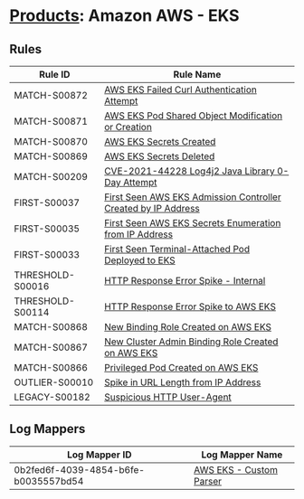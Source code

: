 # [Products](README.md): Amazon AWS - EKS

## Rules

|Rule ID|Rule Name|
|----|----|
|MATCH-S00872|[AWS EKS Failed Curl Authentication Attempt](../rules/MATCH-S00872.md)|
|MATCH-S00871|[AWS EKS Pod Shared Object Modification or Creation](../rules/MATCH-S00871.md)|
|MATCH-S00870|[AWS EKS Secrets Created](../rules/MATCH-S00870.md)|
|MATCH-S00869|[AWS EKS Secrets Deleted](../rules/MATCH-S00869.md)|
|MATCH-S00209|[CVE-2021-44228 Log4j2 Java Library 0-Day Attempt](../rules/MATCH-S00209.md)|
|FIRST-S00037|[First Seen AWS EKS Admission Controller Created by IP Address](../rules/FIRST-S00037.md)|
|FIRST-S00035|[First Seen AWS EKS Secrets Enumeration from IP Address](../rules/FIRST-S00035.md)|
|FIRST-S00033|[First Seen Terminal-Attached Pod Deployed to EKS](../rules/FIRST-S00033.md)|
|THRESHOLD-S00016|[HTTP Response Error Spike - Internal](../rules/THRESHOLD-S00016.md)|
|THRESHOLD-S00114|[HTTP Response Error Spike to AWS EKS](../rules/THRESHOLD-S00114.md)|
|MATCH-S00868|[New Binding Role Created on AWS EKS](../rules/MATCH-S00868.md)|
|MATCH-S00867|[New Cluster Admin Binding Role Created on AWS EKS](../rules/MATCH-S00867.md)|
|MATCH-S00866|[Privileged Pod Created on AWS EKS](../rules/MATCH-S00866.md)|
|OUTLIER-S00010|[Spike in URL Length from IP Address](../rules/OUTLIER-S00010.md)|
|LEGACY-S00182|[Suspicious HTTP User-Agent](../rules/LEGACY-S00182.md)|


## Log Mappers

|Log Mapper ID|Log Mapper Name|
|----|----|
|0b2fed6f-4039-4854-b6fe-b0035557bd54|[AWS EKS - Custom Parser](../mappings/0b2fed6f-4039-4854-b6fe-b0035557bd54.md)|


